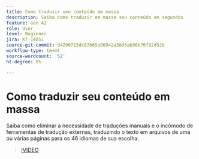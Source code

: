 ```yaml
---
title: Como traduzir seu conteúdo em massa
description: Saiba como traduzir em massa seu conteúdo em segundos
feature: Gen AI
role: User
level: Beginner
jira: KT-14851
source-git-commit: d4290715dc87b65a96942a38d5ab96b76f82d52b
workflow-type: tm+mt
source-wordcount: '52'
ht-degree: 0%

---
```


# Como traduzir seu conteúdo em massa

Saiba como eliminar a necessidade de traduções manuais e o incômodo de ferramentas de tradução externas, traduzindo o texto em arquivos de uma ou várias páginas para os 46 idiomas de sua escolha.

>[!VIDEO](https://video.tv.adobe.com/v/3427023?quality=12&learn=on&hidetitle=true)
